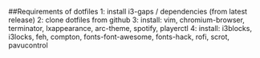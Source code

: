 ##Requirements of dotfiles
1: install i3-gaps / dependencies (from  latest release)
2: clone dotfiles from github
3: install: vim, chromium-browser, terminator, lxappearance, arc-theme, spotify, playerctl
4: install: i3blocks, i3locks, feh, compton, fonts-font-awesome, fonts-hack, rofi, scrot, pavucontrol
